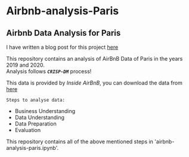 # Airbnb-analysis-Paris
## Airbnb Data Analysis for Paris
I have written a blog post for this project [here](https://medium.com/@skysong0891/analysis-of-the-airbnb-market-in-paris-2020-1903a2922387)

This repository contains an analysis of AirBnB Data of Paris in the years 2019 and 2020.<br>
Analysis follows ***`CRISP-DM`*** process!<br>

This data is provided by *Inside AirBnB*, you can download the data from [here](http://insideairbnb.com/get-the-data.html)<br>

`Steps to analyse data:`
- Business Understanding
- Data Understanding 
- Data Preparation 
- Evaluation

This repository contains all of the above mentioned steps in 'airbnb-analysis-paris.ipynb'.


